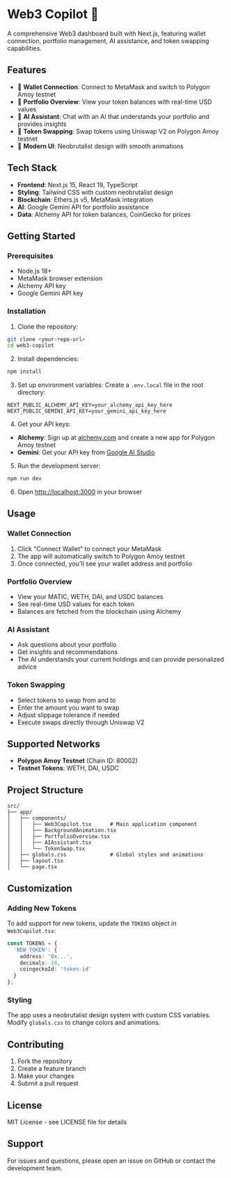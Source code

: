 # Web3 Copilot 🚀

A comprehensive Web3 dashboard built with Next.js, featuring wallet connection, portfolio management, AI assistance, and token swapping capabilities.

## Features

- 🔗 **Wallet Connection**: Connect to MetaMask and switch to Polygon Amoy testnet
- 💼 **Portfolio Overview**: View your token balances with real-time USD values
- 🤖 **AI Assistant**: Chat with an AI that understands your portfolio and provides insights
- 🔄 **Token Swapping**: Swap tokens using Uniswap V2 on Polygon Amoy testnet
- 🎨 **Modern UI**: Neobrutalist design with smooth animations

## Tech Stack

- **Frontend**: Next.js 15, React 19, TypeScript
- **Styling**: Tailwind CSS with custom neobrutalist design
- **Blockchain**: Ethers.js v5, MetaMask integration
- **AI**: Google Gemini API for portfolio assistance
- **Data**: Alchemy API for token balances, CoinGecko for prices

## Getting Started

### Prerequisites

- Node.js 18+ 
- MetaMask browser extension
- Alchemy API key
- Google Gemini API key

### Installation

1. Clone the repository:
```bash
git clone <your-repo-url>
cd web3-copilot
```

2. Install dependencies:
```bash
npm install
```

3. Set up environment variables:
Create a `.env.local` file in the root directory:
```env
NEXT_PUBLIC_ALCHEMY_API_KEY=your_alchemy_api_key_here
NEXT_PUBLIC_GEMINI_API_KEY=your_gemini_api_key_here
```

4. Get your API keys:
- **Alchemy**: Sign up at [alchemy.com](https://www.alchemy.com/) and create a new app for Polygon Amoy testnet
- **Gemini**: Get your API key from [Google AI Studio](https://aistudio.google.com/app/apikey)

5. Run the development server:
```bash
npm run dev
```

6. Open [http://localhost:3000](http://localhost:3000) in your browser

## Usage

### Wallet Connection
1. Click "Connect Wallet" to connect your MetaMask
2. The app will automatically switch to Polygon Amoy testnet
3. Once connected, you'll see your wallet address and portfolio

### Portfolio Overview
- View your MATIC, WETH, DAI, and USDC balances
- See real-time USD values for each token
- Balances are fetched from the blockchain using Alchemy

### AI Assistant
- Ask questions about your portfolio
- Get insights and recommendations
- The AI understands your current holdings and can provide personalized advice

### Token Swapping
- Select tokens to swap from and to
- Enter the amount you want to swap
- Adjust slippage tolerance if needed
- Execute swaps directly through Uniswap V2

## Supported Networks

- **Polygon Amoy Testnet** (Chain ID: 80002)
- **Testnet Tokens**: WETH, DAI, USDC

## Project Structure

```
src/
├── app/
│   ├── components/
│   │   ├── Web3Copilot.tsx      # Main application component
│   │   ├── BackgroundAnimation.tsx
│   │   ├── PortfolioOverview.tsx
│   │   ├── AIAssistant.tsx
│   │   └── TokenSwap.tsx
│   ├── globals.css              # Global styles and animations
│   ├── layout.tsx
│   └── page.tsx
```

## Customization

### Adding New Tokens
To add support for new tokens, update the `TOKENS` object in `Web3Copilot.tsx`:

```typescript
const TOKENS = {
  'NEW_TOKEN': { 
    address: '0x...', 
    decimals: 18, 
    coingeckoId: 'token-id' 
  }
};
```

### Styling
The app uses a neobrutalist design system with custom CSS variables. Modify `globals.css` to change colors and animations.

## Contributing

1. Fork the repository
2. Create a feature branch
3. Make your changes
4. Submit a pull request

## License

MIT License - see LICENSE file for details

## Support

For issues and questions, please open an issue on GitHub or contact the development team.
